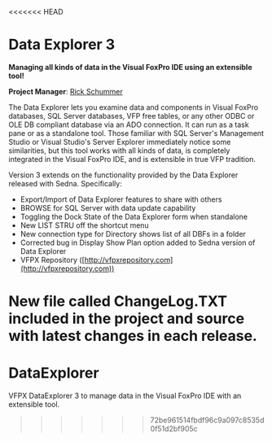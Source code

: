 <<<<<<< HEAD
# Data Explorer 3
**Managing all kinds of data in the Visual FoxPro IDE using an extensible tool!** 

**Project Manager**: [Rick Schummer](https://github.com/rschummer)

The Data Explorer lets you examine data and components in Visual FoxPro databases, SQL Server databases, VFP free tables, or any other ODBC or OLE DB compliant database via an ADO connection. It can run as a task pane or as a standalone tool. Those familiar with SQL Server's Management Studio or Visual Studio's Server Explorer immediately notice some similarities, but this tool works with all kinds of data, is completely integrated in the Visual FoxPro IDE, and is extensible in true VFP tradition. 

Version 3 extends on the functionality provided by the Data Explorer released with Sedna. Specifically:

* Export/Import of Data Explorer features to share with others
* BROWSE for SQL Server with data update capability
* Toggling the Dock State of the Data Explorer form when standalone
* New LIST STRU off the shortcut menu
* New connection type for Directory shows list of all DBFs in a folder
* Corrected bug in Display Show Plan option added to Sedna version of Data Explorer
* VFPX Repository ([http://vfpxrepository.com](http://vfpxrepository.com))

New file called ChangeLog.TXT included in the project and source with latest changes in each release.
=======
# DataExplorer
VFPX DataExplorer 3 to manage data in the Visual FoxPro IDE with an extensible tool.
>>>>>>> 72be961514fbdf96c9a097c8535d0f51d2bf905c
